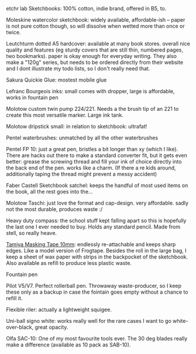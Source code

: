 etchr lab Sketchbooks: 100% cotton, indie brand, offered in B5, to.

Moleskine watercolor sketchbook: widely available, affordable-ish – paper is not pure cotton though, so will dissolve when wetted more than once or twice. 

Leutchturm dotted A5 hardcover: available at many book stores. overall nice quality and features (eg sturdy covers that are still thin, numbered pages, two bookmarks). paper is okay enough for everyday writing. They also make a "120g" series, but needs to be ordered directly from their website and I dont illustrate my todo lists, so I don't really need that.

Sakura Quickie Glue: mostest mobile glue

Lefranc Bourgeois inks: small comes with dropper, large is affordable, works in fountain pen

Molotow custom twin pump 224/221. Needs a the brush tip of an 221 to create this most versatile marker. Large ink tank.

Molotow dripstick small: in relation to sketchbook: ultrafat!

Pentel waterbrushes: unmatched by all the other waterbrushes

Pentel FP 10: just a great pen, bristles a bit longer than xy (which I like). There are hacks out there to make a standard converter fit, but it gets even better: grease the screwing thread and fill your ink of choice directly into the back end of the pen. works like a charm. (If there a re kids around, additionally taping the thread might prevent a messy accident)

Faber Castell Sketchbook satchel: keeps the handful of most used items on the book, all the rest goes into the...

Molotow Taschi: just love the format and cap-design. very affordable. sadly not the most durable, produces waste :/

Heavy duty compass: the school stuff kept falling apart so this is hopefully the last one I ever needed to buy. Holds any standard pencil. Made from stell, so really heave.

[Tamiya Masking Tape 10mm](https://www.amazon.de/-/en/300087031-Masking-Tape-10mm/dp/B0000WS000): endlessly re-attachable and keeps sharp edges. Like a model version of Frogtape. Besides the roll in the large bag, I keep a sheet of wax paper with strips in the backpocket of the sketchbook. Also available as refill to produce less plastic waste. 

Fountain pen

Pilot V5/V7. Perfect rollerball pen. Throwaway waste-producer, so I keep these only as a backup in case the fointain goes empty without a chance to refill it.

Flexible riler: actually a lightweight squigee.

Uni-ball signo white: works really well for the rare cases I want to go white-over-black, great opacity.

Olfa SAC-10: One of my most favourite tools ever. The 30 deg blades really make a difference (available as 10 pack as SAB-10).


